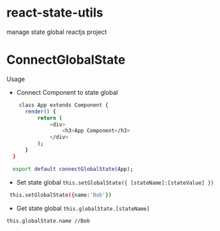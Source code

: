 # react-state-utils
manage state global reactjs project

# ConnectGlobalState
Usage
  - Connect Component to state global
  ```sh
      class App extends Component {
        render() {
            return (
                <div>
                    <h3>App Component</h3>
                </div>
            );
        }
    }

    export default connectGlobalState(App);
  ```
  - Set state global ```this.setGlobalState({ [stateName]:[stateValue] })```
  ```sh
   this.setGlobalState({name:'Bob'})
  ```
  - Get state global ```this.globalState.[stateName]```
  ```sh
  this.globalState.name //Bob
  ```
